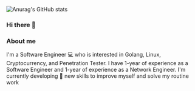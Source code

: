 ![Anurag's GitHub stats](https://github-readme-stats.vercel.app/api?username=anime454)
### Hi there 👋
### About me 
  I'm a Software Engineer :computer:	 who is interested in Golang, Linux, Cryptocurrency, and Penetration Tester. I have 1-year of experience as a Software Engineer and 1-year of experience as a Network Engineer. I'm currently developing :seedling: new skills to improve myself and solve my routine work 
<!--
**anime454/anime454** is a ✨ _special_ ✨ repository because its `README.md` (this file) appears on your GitHub profile.

Here are some ideas to get you started:

- 🔭 I’m currently working on ...
- 🌱 I’m currently learning ...
- 👯 I’m looking to collaborate on ...
- 🤔 I’m looking for help with ...
- 💬 Ask me about ...
- 📫 How to reach me: ...
- 😄 Pronouns: ...
- ⚡ Fun fact: ...
-->
